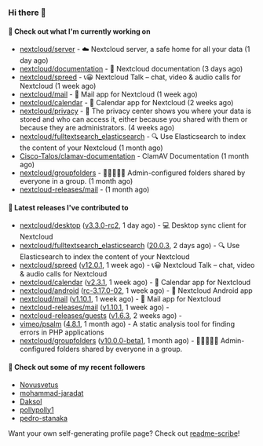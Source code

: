 ### Hi there 👋

#### 👷 Check out what I'm currently working on

- [nextcloud/server](https://github.com/nextcloud/server) - ☁️ Nextcloud server, a safe home for all your data (1 day ago)
- [nextcloud/documentation](https://github.com/nextcloud/documentation) - 📘 Nextcloud documentation (3 days ago)
- [nextcloud/spreed](https://github.com/nextcloud/spreed) - 📞😀 Nextcloud Talk – chat, video &amp; audio calls for Nextcloud (1 week ago)
- [nextcloud/mail](https://github.com/nextcloud/mail) - 💌 Mail app for Nextcloud (1 week ago)
- [nextcloud/calendar](https://github.com/nextcloud/calendar) - 📆 Calendar app for Nextcloud (2 weeks ago)
- [nextcloud/privacy](https://github.com/nextcloud/privacy) - 🔑 The privacy center shows you where your data is stored and who can access it, either because you shared with them or because they are administrators. (4 weeks ago)
- [nextcloud/fulltextsearch_elasticsearch](https://github.com/nextcloud/fulltextsearch_elasticsearch) - 🔍 Use Elasticsearch to index the content of your Nextcloud (1 month ago)
- [Cisco-Talos/clamav-documentation](https://github.com/Cisco-Talos/clamav-documentation) - ClamAV Documentation (1 month ago)
- [nextcloud/groupfolders](https://github.com/nextcloud/groupfolders) - 📁👩‍👩‍👧‍👦 Admin-configured folders shared by everyone in a group. (1 month ago)
- [nextcloud-releases/mail](https://github.com/nextcloud-releases/mail) -  (1 month ago)

#### 🔭 Latest releases I've contributed to

- [nextcloud/desktop](https://github.com/nextcloud/desktop) ([v3.3.0-rc2](https://github.com/nextcloud/desktop/releases/tag/v3.3.0-rc2), 1 day ago) - 💻 Desktop sync client for Nextcloud
- [nextcloud/fulltextsearch_elasticsearch](https://github.com/nextcloud/fulltextsearch_elasticsearch) ([20.0.3](https://github.com/nextcloud/fulltextsearch_elasticsearch/releases/tag/20.0.3), 2 days ago) - 🔍 Use Elasticsearch to index the content of your Nextcloud
- [nextcloud/spreed](https://github.com/nextcloud/spreed) ([v12.0.1](https://github.com/nextcloud/spreed/releases/tag/v12.0.1), 1 week ago) - 📞😀 Nextcloud Talk – chat, video &amp; audio calls for Nextcloud
- [nextcloud/calendar](https://github.com/nextcloud/calendar) ([v2.3.1](https://github.com/nextcloud/calendar/releases/tag/v2.3.1), 1 week ago) - 📆 Calendar app for Nextcloud
- [nextcloud/android](https://github.com/nextcloud/android) ([rc-3.17.0-02](https://github.com/nextcloud/android/releases/tag/rc-3.17.0-02), 1 week ago) - 📱 Nextcloud Android app
- [nextcloud/mail](https://github.com/nextcloud/mail) ([v1.10.1](https://github.com/nextcloud/mail/releases/tag/v1.10.1), 1 week ago) - 💌 Mail app for Nextcloud
- [nextcloud-releases/mail](https://github.com/nextcloud-releases/mail) ([v1.10.1](https://github.com/nextcloud-releases/mail/releases/tag/v1.10.1), 1 week ago) - 
- [nextcloud-releases/guests](https://github.com/nextcloud-releases/guests) ([v1.6.3](https://github.com/nextcloud-releases/guests/releases/tag/v1.6.3), 2 weeks ago) - 
- [vimeo/psalm](https://github.com/vimeo/psalm) ([4.8.1](https://github.com/vimeo/psalm/releases/tag/4.8.1), 1 month ago) - A static analysis tool for finding errors in PHP applications
- [nextcloud/groupfolders](https://github.com/nextcloud/groupfolders) ([v10.0.0-beta1](https://github.com/nextcloud/groupfolders/releases/tag/v10.0.0-beta1), 1 month ago) - 📁👩‍👩‍👧‍👦 Admin-configured folders shared by everyone in a group.

#### 👯 Check out some of my recent followers

- [Novusvetus](https://github.com/Novusvetus)
- [mohammad-jaradat](https://github.com/mohammad-jaradat)
- [Daksol](https://github.com/Daksol)
- [pollypolly1](https://github.com/pollypolly1)
- [pedro-stanaka](https://github.com/pedro-stanaka)

Want your own self-generating profile page? Check out [readme-scribe](https://github.com/muesli/readme-scribe)!
